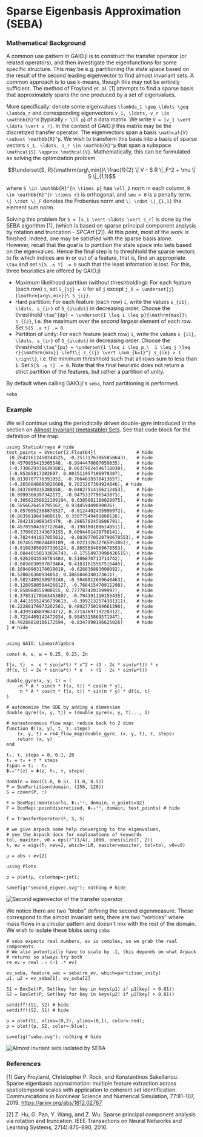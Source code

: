 # Sparse Eigenbasis Approximation (SEBA)

### Mathematical Background

A common use pattern in GAIO.jl is to construct the transfer operator (or related operators), and then investigate the eigenfunctions for some specific structure. This may be e.g. partitioning the state space based on the result of the second leading eigenvector to find almost invariant sets. A common approach is to use ``k``-means, though this may not be entirely sufficient. The method of Froyland et. al. [1] attempts to find a sparse basis that approximately spans the one produced by a set of eigenvalues. 

More specifically: denote some eigenvalues ``\lambda_1 \geq \ldots \geq \lambda_r`` and corresponding eigenvectors ``v_1, \ldots, v_r \in \mathbb{R}^d`` (typically ``r \ll p``) of a data matrix. We write ``V = [v_1 \vert \ldots \vert v_r]``. In the context of GAIO.jl this matrix may be the discretized transfer operator. The eigenvectors span a basis ``\mathcal{V} \subset \mathbb{R}^p``. We wish to transform this basis into a basis of sparse vectors ``s_1, \ldots, s_r \in \mathbb{R}^p`` that span a subspace ``\mathcal{S} \approx \mathcal{V}``. Mathematically, this can be formulated as solving the optimization problem
```math
\underset{S, R}{\mathrm{arg\,min}}\ \frac{1}{2} \| V - S R \|_F^2 + \mu \| S \|_{1,1}
```
where ``S \in \mathbb{R}^{n \times p}`` has ``\ell_2`` norm in each column, ``R \in \mathbb{R}^{r \times r}`` is orthogonal, and ``\mu > 0`` is a penalty term. ``\| \cdot \|_F`` denotes the Frobenius norm and ``\| \cdot \|_{1,1}`` the element sum norm. 

Solving this problem for ``S = [s_1 \vert \ldots \vert s_r]`` is done by the SEBA algorithm [1], (which is based on sparse principal component analysis by rotation and truncation - _SPCArt_ [2]). At this point, most of the work is finished. Indeed, one may be satisfied with the sparse basis alone. However, recall that the goal is to _partition_ the state space into sets based on the eigenvalues. Hence the final step is to threshhold the sparse vectors to fix which indices are in or out of a feature, that is, find an appropriate ``\tau`` and set `S[S .≤ τ] .= 0` such that the least infomation is lost. For this, three heuristics are offered by GAIO.jl:
* Maximum likelihood partition (without threshholding): For each feature (each row) ``i``, set ``S_{ij} = 0`` for all ``j`` except ``j_0 = \underset{j}{\mathrm{arg\,min}}\ S_{ij}``. 
* Hard partition: For each feature (each row) ``i``, write the values ``s_{i1}, \ldots, s_{ir}`` of ``S_{i\cdot}`` in decreasing order. Choose the threshhold ``\tau^{dp} = \underset{1 \leq i \leq p}{\mathrm{max}}\ s_{i2}``, i.e. the maximum over the _second largest_ element of each row. Set `S[S .≤ τ] .= 0`. 
* Partition of unity: For each feature (each row) ``i``, write the values ``s_{i1}, \ldots, s_{ir}`` of ``S_{i\cdot}`` in decreasing order. Choose the threshhold ``\tau^{pu} = \underset{1 \leq i \leq p,\  1 \leq j \leq r}{\mathrm{max}} \left\{ s_{ij} \vert \sum_{k=1}^j s_{ik} > 1 \right\}``, i.e. the minimum threshhold such that all rows sum to less than ``1``. Set `S[S .≤ τ] .= 0`. 
Note that the final heuristic does not return a strict partition of the features, but rather a partition of unity. 

By default when calling GAIO.jl's `seba`, hard partitioning is performed. 

```@docs
seba
```

### Example

We will continue using the periodically driven double-gyre introduced in the section on [Almost Invariant (metastable) Sets](@ref). See that code block for the definition of the map. 

```@setup 1
using StaticArrays # hide
test_points = SVector{2,Float64}[               # hide
 (0.26421612450244525, -0.25171763065858643),   # hide
 (0.4570855415305548, -0.9944470807059835),     # hide
 (-0.7306293386393881, 0.06379824546718038),    # hide
 (-0.85365817202697, 0.003511957106970387),     # hide
 (0.8138787776391052, -0.7664619370413657),     # hide
 (-0.2656048895026608, 0.7623267304924846), # hide 
 (0.3437809335388058, -0.04027514156212453),    # hide
 (0.8999366397342172, -0.9475337796543073),     # hide
 (-0.30562250022109194, 0.6385081180020975),    # hide
 (0.5856626450795162, 0.934459449090036),       # hide
 (-0.0570952388870527, -0.6124402435996972),    # hide
 (0.8835618643488619, 0.33877549491860126),     # hide
 (0.7842181008345479, -0.2865702451606791),     # hide
 (0.45789504382722646, -0.1981801086140511),    # hide
 (-0.3709621343679155, 0.6094401439758141),     # hide
 (-0.7824441817855012, -0.0038770520790678553), # hide
 (0.10746570024408109, -0.022132632765053062),  # hide
 (-0.01683850957330124, 0.8655654869678553),    # hide
 (-0.08440158133026743, -0.17554973990426515),  # hide
 (-0.9262043546704484, 0.5106870713714742),     # hide
 (-0.6038030997879464, 0.41831615567516445),    # hide
 (0.16940903178018019, -0.626636883009092),     # hide
 (0.520026360934053, 0.3865846340173611),       # hide
 (-0.5823409268978248, -0.5940812669648463),    # hide
 (-0.12895805044268127, -0.766415470911298),    # hide
 (-0.858084556900655, 0.7777874203199997),      # hide
 (-0.37851170163453807, -0.704391110155435),    # hide
 (-0.44135552456739613, -0.3992132574381311),   # hide
 (0.22286176973262561, 0.48927750394661396),    # hide
 (-0.4399148899674712, 0.3714369719228312),     # hide
 (-0.7224409142472934, 0.9945315869571947),     # hide
 (0.49288810186172594, -0.8347990196625026)     # hide
] # hide


using GAIO, LinearAlgebra

const A, ϵ, ω = 0.25, 0.25, 2π

f(x, t)  =  ϵ * sin(ω*t) * x^2 + (1 - 2ϵ * sin(ω*t)) * x
df(x, t) = 2ϵ * sin(ω*t) * x   + (1 - 2ϵ * sin(ω*t))

double_gyre(x, y, t) = (
    -π * A * sin(π * f(x, t)) * cos(π * y),
     π * A * cos(π * f(x, t)) * sin(π * y) * df(x, t)
)

# autonomize the ODE by adding a dimension
double_gyre((x, y, t)) = (double_gyre(x, y, t)..., 1)

# nonautonomous flow map: reduce back to 2 dims
function Φ((x, y), t, τ, steps)
    (x, y, t) = rk4_flow_map(double_gyre, (x, y, t), τ, steps)
    return (x, y)
end
```

```@example 1
t₀, τ, steps = 0, 0.1, 20
t₁ = t₀ + τ * steps
Tspan = t₁ - t₀
Φₜ₀ᵗ¹(z) = Φ(z, t₀, τ, steps)

domain = Box((1.0, 0.5), (1.0, 0.5))
P = BoxPartition(domain, (256, 128))
S = cover(P, :)

F = BoxMap(:montecarlo, Φₜ₀ᵗ¹, domain, n_points=32)
F = BoxMap(:pointdiscretized, Φₜ₀ᵗ¹, domain, test_points) # hide

T = TransferOperator(F, S, S)

# we give Arpack some help converging to the eigenvalues,
# see the Arpack docs for explanations of keywords
tol, maxiter, v0 = eps()^(1/4), 1000, ones(size(T, 2))
λ, ev = eigs(T; nev=2, which=:LR, maxiter=maxiter, tol=tol, v0=v0)

μ = abs ∘ ev[2]
```

```@example 1
using Plots

p = plot(μ, colormap=:jet);

savefig("second_eigvec.svg"); nothing # hide
```

![Second egienvector of the transfer operator](second_eigvec.svg)

We notice there are two "blobs" defining the second eigenmeasure. These correspond to the almost invariant sets; there are two "vortices" where mass flows in a circular pattern and doesn't mix with the rest of the domain. We wish to isolate these blobs using `seba`

```@example 1
# seba expects real numbers, ev is complex, so we grab the real components. 
# We also potentially have to scale by -1, this depends on what Arpack 
# returns so always try both
re_ev = real .∘ (-1 .* ev)

ev_seba, feature_vec = seba(re_ev, which=partition_unity)
μ1, μ2 = ev_seba[1], ev_seba[2]

S1 = BoxSet(P, Set(key for key in keys(μ1) if μ1[key] > 0.01))
S2 = BoxSet(P, Set(key for key in keys(μ2) if μ2[key] > 0.01))

setdiff!(S1, S2) # hide
setdiff!(S2, S1) # hide

p = plot(S1, xlims=(0,2), ylims=(0,1), color=:red);
p = plot!(p, S2, color=:blue);

savefig("seba.svg"); nothing # hide
```

![Almost invriant sets isolated by SEBA](seba.svg)

### References

[1] Gary Froyland, Christopher P. Rock, and Konstantinos Sakellariou. Sparse eigenbasis approximation: multiple feature extraction across spatiotemporal scales with application to coherent set identification. Communications in Nonlinear Science and Numerical Simulation, 77:81-107, 2019. https://arxiv.org/abs/1812.02787

[2] Z. Hu, G. Pan, Y. Wang, and Z. Wu. Sparse principal component analysis via rotation and truncation. IEEE Transactions on Neural Networks and Learning Systems, 27(4):875–890, 2016.
